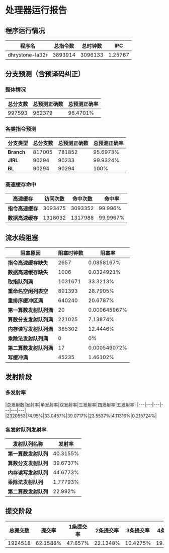 # 处理器运行报告
## 程序运行情况
|程序名|总指令数|总时钟数|IPC|
|---|---|---|---|
|dhrystone-la32r|3893914|3096133|1.25767|

## 分支预测（含预译码纠正）
### 整体情况
|总分支数|总预测正确数|总预测正确率|
|---|---|---|
|997593|962379|96.4701%|

### 各类指令预测
|分支类型|总分支数|总预测正确数|总预测正确率|
|---|---|---|---|
|**Branch**| 817005 | 781852 | 95.6973%|
|**JIRL**| 90294 | 90233 | 99.9324%|
|**BL**| 90294 | 90294 | 100%|

### 高速缓存命中
|高速缓存|访问次数|命中次数|命中率|
|---|---|---|---|
|**指令高速缓存**| 3093475 | 3093352 | 99.996%|
|**数据高速缓存**| 1318032 | 1317988 | 99.9967%|
## 流水线阻塞
|阻塞原因|阻塞时钟数|阻塞率|
|---|---|---|
|**指令高速缓存缺失**| 2657 | 0.0858167%|
|**数据高速缓存缺失**| 1006 | 0.0324921%|
|**取指队列满**| 1031671 | 33.3213%|
|**重命名空闲列表空**|891393 | 28.7905%|
|**重排序缓冲区满**|640240 | 20.6787%|
|**第一算数发射队列满**|20 | 0.000645967%|
|**算数分支发射队列满**|221025 | 7.13874%|
|**内存读写发射队列满**|385302 | 12.4446%|
|**乘除法发射队列满**|0 | 0%|
|**第二算数发射队列满**|17 | 0.000549072%|
|**写缓冲满**|45235 | 1.46102%|

## 发射阶段
### 多发射率
|总发射数|发射率|单发射率|双发射率|三发射率|四发射率|五发射率|
|---|---|---|---|---|---|
|2320553|74.95%|33.0457%|39.0717%|23.5537%|4.11316%|0.215724%|

### 各发射队列发射率
|发射队列名称|发射率|
|---|---|
|**第一算数发射队列**|40.3155%|
|**算数分支发射队列**|39.6737%|
|**内存读写发射队列**|44.6773%|
|**乘除法发射队列**|1.77793%|
|**第二算数发射队列**|22.992%|

## 提交阶段
|总提交数|提交率|1条提交率|2条提交率|3条提交率|4条提交率|
|---|---|---|---|---|---|
|1924518|62.1588%|47.657%|22.1348%|10.4275%|19.7807%|
